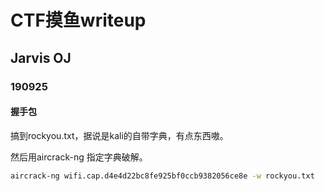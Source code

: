 # CTF摸鱼writeup

## Jarvis OJ

### 190925

#### 握手包

搞到rockyou.txt，据说是kali的自带字典，有点东西嗷。

然后用aircrack-ng 指定字典破解。

```bash
aircrack-ng wifi.cap.d4e4d22bc8fe925bf0ccb9382056ce8e -w rockyou.txt
```

#### 